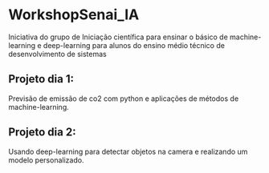 # WorkshopSenai_IA

Iniciativa do grupo de Iniciação científica para ensinar o básico de machine-learning e deep-learning para alunos do ensino médio técnico de desenvolvimento de sistemas

<h2>Projeto dia 1:</h2>

Previsão de emissão de co2 com python e aplicações de métodos de machine-learning.

<h2>Projeto dia 2:</h2>

Usando deep-learning para detectar objetos na camera e realizando um modelo personalizado.
